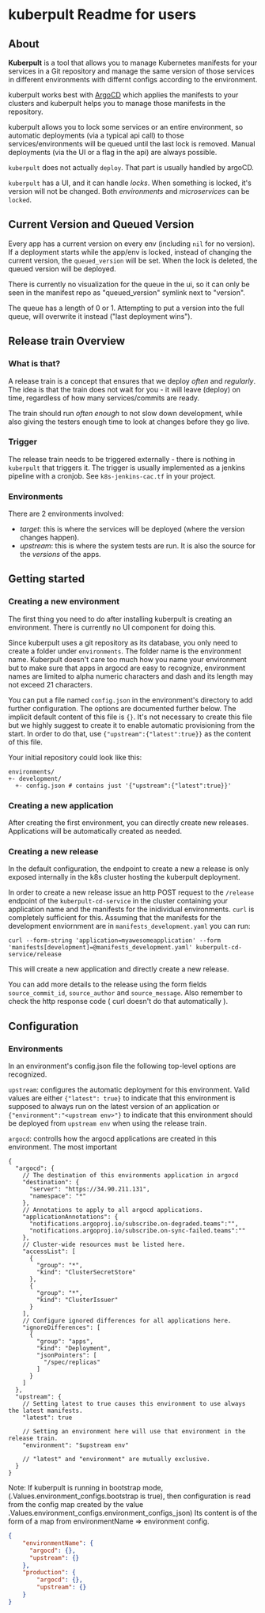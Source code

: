 # kuberpult Readme for users

## About

**Kuberpult** is a tool that allows you to manage Kubernetes manifests for your services in a
Git repository and manage the same version of those services in different environments
with differnt configs according to the environment.

kuberpult works best with [ArgoCD](https://argo-cd.readthedocs.io/en/stable/) which applies the
manifests to your clusters and kuberpult helps you to manage those manifests in the repository.

kuberpult allows you to lock some services or an entire environment, so automatic deployments (via a typical api call) to
those services/environments will be queued until the last lock is removed.
Manual deployments (via the UI or a flag in the api) are always possible.

`kuberpult` does not actually `deploy`. That part is usually handled by argoCD.

`kuberpult` has a UI, and it can handle *locks*. When something is locked, it's version will not be changed.
Both *environments* and *microservices* can be `locked`.

## Current Version and Queued Version

Every app has a current version on every env (including `nil` for no version).
If a deployment starts while the app/env is locked,
instead of changing the current version, the `queued_version` will be set.
When the lock is deleted, the queued version will be deployed.

There is currently no visualization for the queue in the ui,
so it can only be seen in the manifest repo as "queued_version" symlink next to "version".

The queue has a length of 0 or 1.
Attempting to put a version into the full queue, will overwrite it instead ("last deployment wins").

## Release train Overview

### What is that?

A release train is a concept that ensures that we deploy *often* and *regularly*.
The idea is that the train does not wait for you - it will leave (deploy) on time, regardless of how many services/commits are ready.

The train should run *often enough* to not slow down development, while also giving the testers enough time to look at changes before they go live.

### Trigger

The release train needs to be triggered externally - there is nothing in `kuberpult` that triggers it.
The trigger is usually implemented as a jenkins pipeline with a cronjob.
See `k8s-jenkins-cac.tf` in your project.

### Environments

There are 2 environments involved:
* *target*: this is where the services will be deployed (where the version changes happen).
* *upstream*: this is where the system tests are run. It is also the source for the *versions* of the apps.

## Getting started

### Creating a new environment

The first thing you need to do after installing kuberpult is creating an environment. There is currently no UI component for doing this.

Since kuberpult uses a git repository as its database, you only need to create a folder under `environments`. The folder name is the environment name.
Kuberpult doesn't care too much how you name your environment but to make sure that apps in argocd are easy to recognize, environment names are limited to alpha numeric characters and dash and its length may not exceed 21 characters.

You can put a file named `config.json` in the environment's directory to add further configuration. The options are documented further below. The implicit default content of this file is `{}`. It's not necessary to create this file but we highly suggest to create it to enable automatic provisioning from the start. In order to do that, use `{"upstream":{"latest":true}}` as the content of this file.

Your initial repository could look like this:

```
environments/
+- development/
  +- config.json # contains just '{"upstream":{"latest":true}}'
```

### Creating a new application

After creating the first environment, you can directly create new releases. Applications will be automatically created as needed.

### Creating a new release 

In the default configuration, the endpoint to create a new a release is only exposed internally in the k8s cluster hosting the kuberpult deployment.

In order to create a new release issue an http POST request to the `/release` endpoint of the `kuberpult-cd-service` in the cluster containing your application name and the manifests for the inidividual environments. `curl` is completely sufficient for this. Assuming that the manifests for the development enviornment are in `manifests_development.yaml` you can run:

```
curl --form-string 'application=myawesomeapplication' --form 'manifests[development]=@manifests_development.yaml' kuberpult-cd-service/release
```

This will create a new application and directly create a new release.

You can add more details to the release using the form fields `source_commit_id`, `source_author` and `source_message`. Also remember to check the http response code ( curl doesn't do that automatically ).

## Configuration

### Environments

In an environment's config.json file the following top-level options are recognized.

`upstream`: configures the automatic deployment for this environment. Valid values are either `{"latest": true}` to indicate that this environment is supposed to always run on the latest version of an application or `{"environment":"<upstream env>"}` to indicate that this environment should be deployed from `upstream env` when using the release train.

`argocd`: controlls how the argocd applications are created in this environment. The most important 


```
{
  "argocd": {
    // The destination of this environments application in argocd
    "destination": {
      "server": "https://34.90.211.131",
      "namespace": "*"
    },
    // Annotations to apply to all argocd applications.
    "applicationAnnotations": {
      "notifications.argoproj.io/subscribe.on-degraded.teams":"",
      "notifications.argoproj.io/subscribe.on-sync-failed.teams":""
    },
    // Cluster-wide resources must be listed here.
    "accessList": [
      {
        "group": "*",
        "kind": "ClusterSecretStore"
      },
      {
        "group": "*",
        "kind": "ClusterIssuer"
      }
    ],
    // Configure ignored differences for all applications here.
    "ignoreDifferences": [
      {
        "group": "apps",
        "kind": "Deployment",
        "jsonPointers": [
          "/spec/replicas"
        ]
      }
    ]
  },
  "upstream": {
    // Setting latest to true causes this environment to use always the latest manifests.
    "latest": true

    // Setting an environment here will use that environment in the release train.
    "environment": "$upstream env"

    // "latest" and "environment" are mutually exclusive.
  }
}
```

Note: If kuberpult is running in bootstrap mode, (.Values.environment_configs.bootstrap is true), then configuration is read from the config map created by the value .Values.environment_configs.environment_configs_json)
Its content is of the form of a map from environmentName => environment config.

```json
{
    "environmentName": {
      "argocd": {},
      "upstream": {}
    },
    "production": {
        "argocd": {},
        "upstream": {}
    }
}

```
